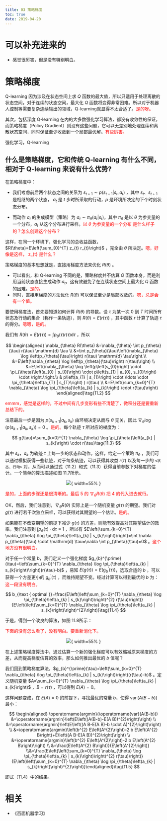 ```yaml
---
title: 03 策略梯度
toc: true
date: 2019-04-20
---
```

# 可以补充进来的

- 感觉很厉害，但是没有特别明白。

# 策略梯度

Q-learning 因为涉及在状态空间上求 $Q$ 函数的最大值，所以只适用于处理离散的状态空间，对于连续的状态空间，最大化 $Q$ 函数将变得非常困难。所以对于机器人控制等需要复杂连续输出的领域，Q-learning就显得不太合适了。<span style="color:red;">是的呀。</span>

其次，包括深度 Q-learning 在内的大多数强化学习算法，都没有收敛性的保证，而策略梯度（Policy Gradient）则没有这些问题，它可以无差别地处理连续和离散状态空间，同时保证至少收敛到一个局部最优解。<span style="color:red;">有些厉害。</span>



强化学习，Q-learning

## 什么是策略梯度，它和传统 Q-learning 有什么不同，相对于 Q-learning 来说有什么优势?

在策略梯度中：

- 我们考虑前后两个状态之间的关系为 $s_{t+1} \sim p\left(s_{t+1} | s_{t}, a_{t}\right)$ ，其中 $s_{t}$、$s_{t+1}$ 是相继的两个状态， $a_t$ 是 $t$ 步时所采取的行动，$p$ 是环境所决定的下个时刻状态分布。

- 而动作 $a_t$ 的生成模型（策略）为 $a_{t} \sim \pi_{\theta}\left(a_{t} | s_{t}\right)$，其中 $\pi_{\theta}$ 是以 $\theta$ 为参变量的一个分布，$a_{t}$ 从这个分布进行采样。<span style="color:red;">以 $\theta$ 为参变量的一个分布 是什么样子的？怎么创建这个分布？</span>

这样，在同一个环境下，强化学习的总收益函数，$R(\theta)=E\left(\sum_{0}^{T} z_{t} r_{t}\right)$ ，完全由 $θ$ 所决定。<span style="color:red;">嗯，好像是这样， z_{t} 是什么？</span>

策略梯度的基本思想就是，直接用梯度方法来优化 $R(\theta)$ 。

- 可以看出，和 Q-learning 不同的是，策略梯度并不估算 $Q$ 函数本身，而是利用当前状态直接生成动作 $a_t$。这有效避免了在连续状态空间上最大化 $Q$ 函数的困难。<span style="color:red;">是的。</span>
- 同时，直接用梯度的方法优化 $R(\theta)$ 可以保证至少是局部收敛的。<span style="color:red;">嗯，总是会有一个值。</span>


要使用梯度法，首先要知道如何计算 $R(\theta)$ 的导数。设 $\tau$ 为某一次 $0$ 到 $T$ 时间所有状态及行动的集合（称作一条轨迹），则 $R(\theta)=E(r(\tau))$ ，其中函数 $r$ 计算了轨迹 $\tau$ 的得分。<span style="color:red;">嗯嗯，是的。</span>

我们有 $R(\theta)=E(r(\tau))=\int p_{\theta}(\tau) r(\tau) \mathrm{d} \tau$ ，所以




$$
\begin{aligned} \nabla_{\theta} R(\theta) &=\nabla_{\theta} \int p_{\theta}(\tau) r(\tau) \mathrm{d} \tau \\ &=\int p_{\theta}(\tau)\left(\nabla_{\theta} \log \left(p_{\theta}(\tau)\right) r(\tau) \mathrm{d} \tau\right.\\ &=E\left(\nabla_{\theta} \log \left(p_{\theta}(\tau)\right) r(\tau)\right) \\ &=E\left(\nabla_{\theta} \log \left(p\left(s_{0}\right) \cdot \pi_{\theta}\left(a_{0} | s_{0}\right) \cdot p\left(s_{1} | a_{0}, s_{0}\right) \cdot \right.\right.\\ & p\left(a_{1} | s_{1}\right) \cdot \ldots \cdot \pi_{\theta}\left(a_{T} | s_{T}\right) ) r(\tau) \\ &=E\left(\sum_{k=0}^{T} \nabla_{\theta} \log \pi_{\theta}\left(a_{k} | s_{k}\right) \cdot r(\tau)\right) \end{aligned}\tag{11.2}
$$

<span style="color:red;">emmm，感觉是这样的。不过中间有几步变形有些不清楚了，微积分还是要重新总结下的。</span>


注意最后一步是因为 $p\left(s_{k+1} | a_{k}, s_{k}\right)$ 由环境决定从而与 $θ$ 无关，因此 $\nabla_{\theta} \log \left(p\left(s_{k+1} | a_{k}, s_{k}\right)\right)=0$ 。<span style="color:red;">是的。</span>每个轨迹 $\tau$ 所对应的梯度为：


$$
g(\tau)=\sum_{k=0}^{T} \nabla_{\theta} \log \pi_{\theta}\left(a_{k} | s_{k}\right) \cdot r(\tau)\tag{11.3}
$$


其中 $s_k$，$a_k$ 为轨迹 $\tau$ 上每一步的状态和动作。这样，给定一个策略 $\pi_{\theta}$ ，我们可以通过模拟获得一些轨迹，对于每条轨迹，可以获得其收益 $r(\tau)$ 以及每一步的 `<状态、行动>` 对，从而可以通过式（11.2）和式（11.3）获得当前参数下对梯度的估计。一个简单的算法描述如图 11.7所示。

<center>

![](http://images.iterate.site/blog/image/20190420/w8iNYABqig9p.png?imageslim){ width=55% }

</center>

<span style="color:red;">是的，上面的步骤还是很清晰的。最后 5 的 $\nabla_{\theta} R(\theta)$ 把 4 的代入进去就行。</span>


OK，然后，我们注意到，$\nabla_{\theta} R(\theta)$ 实际上是一个随机变量 $g(\tau)$ 的期望。我们对 $g(\tau)$ 进行若干次独立采样，可以获得对其期望的一个估计。<span style="color:red;">是的。</span>

如果能在不改变期望的前提下减少 $g(\tau)$ 的方差，则能有效提高对其期望估计的效率。我们注意到 $\int p_{\theta}(\tau) \cdot \mathrm{d} \tau \equiv 1$ ，所以有 $E\left(\sum_{k=0}^{T} \nabla_{\theta} \log \pi_{\theta}\left(a_{k} | s_{k}\right)\right)=\int \nabla p_{\theta}(\tau) \cdot \mathrm{d} \tau=\nabla \int p_{\theta}(\tau)=0$ 。<span style="color:red;">这个地方没有很明白。</span>

对于任一个常量 $b$，我们定义一个强化梯度 $g_{b}^{\prime}(\tau)=\left(\sum_{k=0}^{T} \nabla_{\theta} \log \pi_{\theta}\left(a_{k} | s_{k}\right)\right)(r(\tau)-b)$ ，易知 $E(g(\tau))=E\left(\mathrm{g}_{b}^{\prime}(\tau)\right)$，选取合适的 $b$ ，可以获得一个方差更小的 $g_{b}^{\prime}(\tau)$ ，而维持期望不变。经过计算可以得到最优的 $b$ 为：<span style="color:red;">这一段没有明白。</span>

$$
b_{\text { optimal }}=\frac{E\left(\left(\sum_{k=0}^{T} \nabla_{\theta} \log \pi_{\theta}\left(a_{k} | s_{k}\right)\right)^{2} r(\tau)\right)}{E\left(\left(\sum_{k=0}^{T} \nabla_{\theta} \log \pi_{\theta}\left(a_{k} | s_{k}\right)\right)^{2}\right)}\tag{11.4}
$$

于是，得到一个改良的算法，如图 11.8所示：

<span style="color:red;">下面的没有怎么看了，没有明白。要重新消化下。</span>

<center>

![](http://images.iterate.site/blog/image/20190420/bEzi6f9BVJc7.png?imageslim){ width=55% }

</center>

在上述策略梯度算法中，通过估算一个新的强化梯度可以有效缩减原来梯度的方差，从而提高梯度估算的效率，那么如何推出最优的 $b$ 值呢？

我们回到策略梯度算法，$g_{b}^{\prime}(\tau)=\left(\sum_{k=0}^{T} \nabla_{\theta} \log \pi_{\theta}\left(a_{k} | s_{k}\right)\right)(r(\tau)-b)$ 。定义随机变量 $A=\sum_{k=0}^{T} \nabla_{\theta} \log \pi_{\theta}\left(a_{k} | s_{k}\right)$ ，$B=r(\tau)$ ，可以得到 $E(A)=0$。

这样问题变成，在 $E(A)=0$ 的前提下，寻找最优的常量 $b$，使得 $\operatorname{var}(A(B-b))$ 最小：

$$
\begin{aligned} \operatorname{argmin}(\operatorname{var}(A(B-b))) &=\operatorname{argmin}\left(E\left((A(B-b)-E(A B))^{2}\right)\right) \\ &=\operatorname{argmin}\left(E\left((A B-E(A B)-b \cdot A)^{2}\right)\right) \\ &=\operatorname{argmin}\left(b^{2} E\left(A^{2}\right)-2 b E\left(A^{2} B\right)+E\left((A B-E(A B))^{2}\right)\right) \\ &=\operatorname{argmin}\left(b^{2} E\left(A^{2}\right)-2 b E\left(A^{2} B\right)\right) \\ &=\frac{E\left(A^{2} B\right)}{E\left(A^{2}\right)} \\&=\frac{E\left(\left(\sum_{k=0}^{T} \nabla_{\theta} \log \pi_{\theta}\left(a_{k} | s_{k}\right)\right)^{2} r(\tau)\right)}{E\left(\left(\sum_{k=0}^{T} \nabla_{\theta} \log \pi_{\theta}\left(a_{k} | s_{k}\right)\right)^{2}\right)}\end{aligned}\tag{11.5}
$$

即式（11.4）中的结果。




# 相关

- 《百面机器学习》
